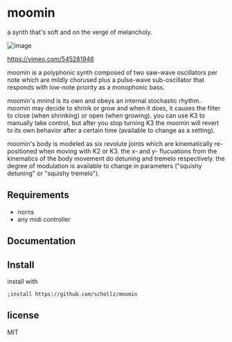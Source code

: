 # moomin

a synth that's soft and on the verge of melancholy.

![image](https://user-images.githubusercontent.com/6550035/116799473-85c14780-aaae-11eb-8430-1987c69ce517.jpg)

https://vimeo.com/545281946

moomin is a polyphonic synth composed of two saw-wave oscillators per note which are mildly chorused plus a pulse-wave sub-oscillator that responds with low-note priority as a monophonic bass.

moomin's mnind is its own and obeys an internal stochastic rhythm. moomin may decide to shrink or grow and when it does, it causes the filter to close (when shrinking) or open (when growing). you can use K3 to manually take control, but after you stop turning K3 the moomin will revert to its own behavior after a certain time (available to change as a setting).

moomin's body is modeled as six revolute joints which are kinematically re-positioned when moving with K2 or K3. the x- and y- flucuations from the kinematics of the body movement do detuning and tremelo respectively. the degree of modulation is available to change in parameters ("squishy detuning" or "squishy tremelo").
 

## Requirements

- norns
- any midi controller

## Documentation


## Install

install with 

```
;install https://github.com/schollz/moomin
```

## license

MIT
